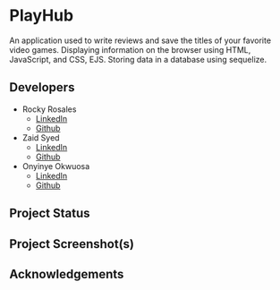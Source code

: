 # PlayHub

An application used to write reviews and save the titles of your favorite video games. Displaying information on the browser using HTML, JavaScript, and CSS, EJS. Storing data in a database using sequelize.

## Developers

 * Rocky Rosales
    * [LinkedIn](https://www.linkedin.com/in/rocky-rosales-25b4491b4/)
    * [Github](https://github.com/RJRHOU)
 * Zaid Syed
    * [LinkedIn](https://www.linkedin.com/in/zaid-syed-5a29261b4/)
    * [Github](https://github.com/ZaidSyed22)
 * Onyinye Okwuosa
    * [LinkedIn](https://www.linkedin.com/in/onyinye-okwuosa-csm-303a27a8/)
    * [Github](https://github.com/okwuosa34)

## Project Status

## Project Screenshot(s)

## Acknowledgements
